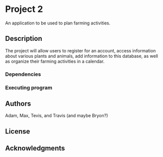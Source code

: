 # Project 2

An application to be used to plan farming activities.

## Description

The project will allow users to register for an account, access information about various plants and animals, add information to this database, as well as organize their farming activities in a calendar.

### Dependencies



### Executing program



## Authors

Adam, Max, Tevis, and Travis (and maybe Bryon?)

## License



## Acknowledgments

